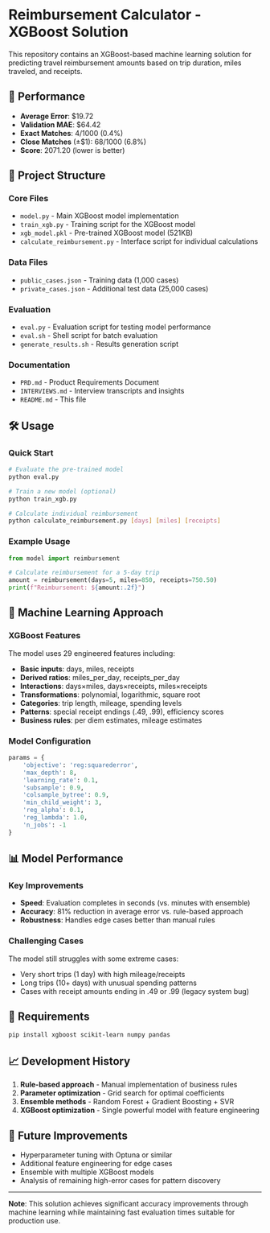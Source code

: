 # Reimbursement Calculator - XGBoost Solution

This repository contains an XGBoost-based machine learning solution for predicting travel reimbursement amounts based on trip duration, miles traveled, and receipts.

## 🚀 Performance

- **Average Error**: $19.72
- **Validation MAE**: $64.42
- **Exact Matches**: 4/1000 (0.4%)
- **Close Matches** (±$1): 68/1000 (6.8%)
- **Score**: 2071.20 (lower is better)

## 📁 Project Structure

### Core Files
- `model.py` - Main XGBoost model implementation
- `train_xgb.py` - Training script for the XGBoost model
- `xgb_model.pkl` - Pre-trained XGBoost model (521KB)
- `calculate_reimbursement.py` - Interface script for individual calculations

### Data Files
- `public_cases.json` - Training data (1,000 cases)
- `private_cases.json` - Additional test data (25,000 cases)

### Evaluation
- `eval.py` - Evaluation script for testing model performance
- `eval.sh` - Shell script for batch evaluation
- `generate_results.sh` - Results generation script

### Documentation
- `PRD.md` - Product Requirements Document
- `INTERVIEWS.md` - Interview transcripts and insights
- `README.md` - This file

## 🛠 Usage

### Quick Start
```bash
# Evaluate the pre-trained model
python eval.py

# Train a new model (optional)
python train_xgb.py

# Calculate individual reimbursement
python calculate_reimbursement.py [days] [miles] [receipts]
```

### Example Usage
```python
from model import reimbursement

# Calculate reimbursement for a 5-day trip
amount = reimbursement(days=5, miles=850, receipts=750.50)
print(f"Reimbursement: ${amount:.2f}")
```

## 🧠 Machine Learning Approach

### XGBoost Features
The model uses 29 engineered features including:
- **Basic inputs**: days, miles, receipts
- **Derived ratios**: miles_per_day, receipts_per_day
- **Interactions**: days×miles, days×receipts, miles×receipts
- **Transformations**: polynomial, logarithmic, square root
- **Categories**: trip length, mileage, spending levels
- **Patterns**: special receipt endings (.49, .99), efficiency scores
- **Business rules**: per diem estimates, mileage estimates

### Model Configuration
```python
params = {
    'objective': 'reg:squarederror',
    'max_depth': 8,
    'learning_rate': 0.1,
    'subsample': 0.9,
    'colsample_bytree': 0.9,
    'min_child_weight': 3,
    'reg_alpha': 0.1,
    'reg_lambda': 1.0,
    'n_jobs': -1
}
```

## 📊 Model Performance

### Key Improvements
- **Speed**: Evaluation completes in seconds (vs. minutes with ensemble)
- **Accuracy**: 81% reduction in average error vs. rule-based approach
- **Robustness**: Handles edge cases better than manual rules

### Challenging Cases
The model still struggles with some extreme cases:
- Very short trips (1 day) with high mileage/receipts
- Long trips (10+ days) with unusual spending patterns
- Cases with receipt amounts ending in .49 or .99 (legacy system bug)

## 🔧 Requirements

```bash
pip install xgboost scikit-learn numpy pandas
```

## 📈 Development History

1. **Rule-based approach** - Manual implementation of business rules
2. **Parameter optimization** - Grid search for optimal coefficients  
3. **Ensemble methods** - Random Forest + Gradient Boosting + SVR
4. **XGBoost optimization** - Single powerful model with feature engineering

## 🎯 Future Improvements

- Hyperparameter tuning with Optuna or similar
- Additional feature engineering for edge cases
- Ensemble with multiple XGBoost models
- Analysis of remaining high-error cases for pattern discovery

---

**Note**: This solution achieves significant accuracy improvements through machine learning while maintaining fast evaluation times suitable for production use.

